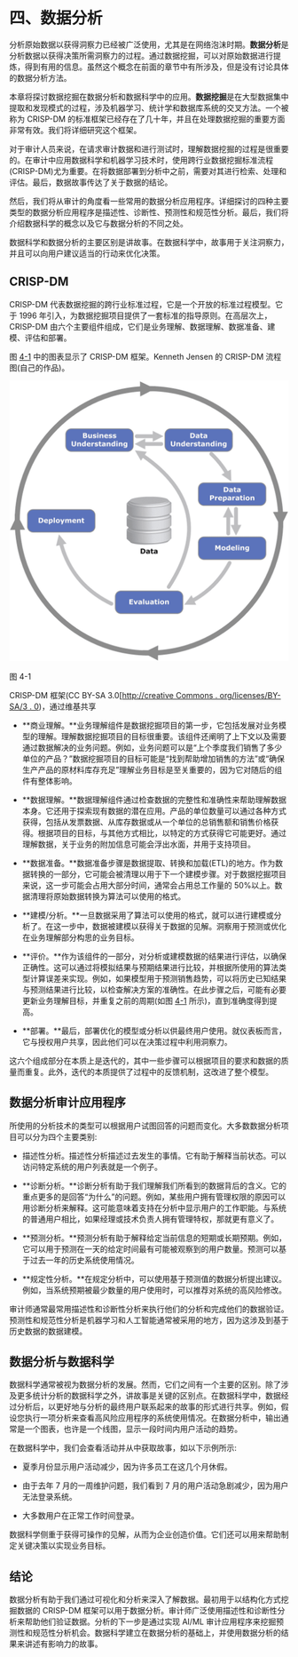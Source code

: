 # 四、数据分析

分析原始数据以获得洞察力已经被广泛使用，尤其是在网络泡沫时期。**数据分析**是分析数据以获得决策所需洞察力的过程。通过数据挖掘，可以对原始数据进行提炼，得到有用的信息。虽然这个概念在前面的章节中有所涉及，但是没有讨论具体的数据分析方法。

本章将探讨数据挖掘在数据分析和数据科学中的应用。**数据挖掘**是在大型数据集中提取和发现模式的过程，涉及机器学习、统计学和数据库系统的交叉方法。一个被称为 CRISP-DM 的标准框架已经存在了几十年，并且在处理数据挖掘的重要方面非常有效。我们将详细研究这个框架。

对于审计人员来说，在请求审计数据和进行测试时，理解数据挖掘的过程是很重要的。在审计中应用数据科学和机器学习技术时，使用跨行业数据挖掘标准流程(CRISP-DM)尤为重要。在将数据部署到分析中之前，需要对其进行检索、处理和评估。最后，数据故事传达了关于数据的结论。

然后，我们将从审计的角度看一些常用的数据分析应用程序。详细探讨的四种主要类型的数据分析应用程序是描述性、诊断性、预测性和规范性分析。最后，我们将介绍数据科学的概念以及它与数据分析的不同之处。

数据科学和数据分析的主要区别是讲故事。在数据科学中，故事用于关注洞察力，并且可以向用户建议适当的行动来优化决策。

## CRISP-DM

CRISP-DM 代表数据挖掘的跨行业标准过程，它是一个开放的标准过程模型。它于 1996 年引入，为数据挖掘项目提供了一套标准的指导原则。在高层次上，CRISP-DM 由六个主要组件组成，它们是业务理解、数据理解、数据准备、建模、评估和部署。

图 [4-1](#Fig1) 中的图表显示了 CRISP-DM 框架。Kenneth Jensen 的 CRISP-DM 流程图(自己的作品)。

![](img/513842_1_En_4_Fig1_HTML.png)

图 4-1

CRISP-DM 框架(CC BY-SA 3.0[[http://creative Commons . org/licenses/BY-SA/3 . 0](http://creativecommons.org/licenses/by-sa/3.0))，通过维基共享

*   **商业理解。**业务理解组件是数据挖掘项目的第一步，它包括发展对业务模型的理解。理解数据挖掘项目的目标很重要。该组件还阐明了上下文以及需要通过数据解决的业务问题。例如，业务问题可以是“上个季度我们销售了多少单位的产品？”数据挖掘项目的目标可能是“找到帮助增加销售的方法”或“确保生产产品的原材料库存充足”理解业务目标是至关重要的，因为它对随后的组件有整体影响。

*   **数据理解。**数据理解组件通过检查数据的完整性和准确性来帮助理解数据本身。它还用于探索现有数据的潜在应用。产品的单位数量可以通过各种方式获得，包括从发票数据、从库存数据或从一个单位的总销售额和销售价格获得。根据项目的目标，与其他方式相比，以特定的方式获得它可能更好。通过理解数据，关于业务的附加信息可能会浮出水面，并用于支持项目。

*   **数据准备。**数据准备步骤是数据提取、转换和加载(ETL)的地方。作为数据转换的一部分，它可能会被清理以用于下一个建模步骤。对于数据挖掘项目来说，这一步可能会占用大部分时间，通常会占用总工作量的 50%以上。数据清理将原始数据转换为算法可以使用的格式。

*   **建模/分析。**一旦数据采用了算法可以使用的格式，就可以进行建模或分析了。在这一步中，数据被建模以获得关于数据的见解。洞察用于预测或优化在业务理解部分构思的业务目标。

*   **评价。**作为该组件的一部分，对分析或建模数据的结果进行评估，以确保正确性。这可以通过将模拟结果与预期结果进行比较，并根据所使用的算法类型计算误差来实现。例如，如果模型用于预测销售趋势，可以将历史已知结果与预测结果进行比较，以检查解决方案的准确性。在此步骤之后，可能有必要更新业务理解目标，并重复之前的周期(如图 [4-1](#Fig1) 所示)，直到准确度得到提高。

*   **部署。**最后，部署优化的模型或分析以供最终用户使用。就仪表板而言，它与授权用户共享，因此他们可以在决策过程中利用洞察力。

这六个组成部分在本质上是迭代的，其中一些步骤可以根据项目的要求和数据的质量而重复。此外，迭代的本质提供了过程中的反馈机制，这改进了整个模型。

## 数据分析审计应用程序

所使用的分析技术的类型可以根据用户试图回答的问题而变化。大多数数据分析项目可以分为四个主要类别:

*   描述性分析。描述性分析描述过去发生的事情。它有助于解释当前状态。可以访问特定系统的用户列表就是一个例子。

*   **诊断分析。**诊断分析有助于我们理解我们所看到的数据背后的含义。它的重点更多的是回答“为什么”的问题。例如，某些用户拥有管理权限的原因可以用诊断分析来解释。这可能意味着支持在分析中显示用户的工作职能。与系统的普通用户相比，如果经理或技术负责人拥有管理特权，那就更有意义了。

*   **预测分析。**预测分析有助于解释给定当前信息的短期或长期预期。例如，它可以用于预测在一天的给定时间最有可能被观察到的用户数量。预测可以基于过去一年的历史系统使用情况。

*   **规定性分析。**在规定分析中，可以使用基于预测值的数据分析提出建议。例如，当系统预期被最少数量的用户使用时，可以推荐对系统的高风险修改。

审计师通常最常用描述性和诊断性分析来执行他们的分析和完成他们的数据验证。预测性和规范性分析是机器学习和人工智能通常被采用的地方，因为这涉及到基于历史数据的数据建模。

## 数据分析与数据科学

数据科学通常被视为数据分析的发展。然而，它们之间有一个主要的区别。除了涉及更多统计分析的数据科学之外，讲故事是关键的区别点。在数据科学中，数据经过分析后，以更好地与分析的最终用户联系起来的故事的形式进行共享。例如，假设您执行一项分析来查看高风险应用程序的系统使用情况。在数据分析中，输出通常是一个图表，也许是一个线图，显示一段时间内用户活动的趋势。

在数据科学中，我们会查看活动并从中获取故事，如以下示例所示:

*   夏季月份显示用户活动减少，因为许多员工在这几个月休假。

*   由于去年 7 月的一周维护问题，我们看到 7 月的用户活动急剧减少，因为用户无法登录系统。

*   大多数用户在正常工作时间登录。

数据科学侧重于获得可操作的见解，从而为企业创造价值。它们还可以用来帮助制定关键决策以实现业务目标。

## 结论

数据分析有助于我们通过可视化和分析来深入了解数据。最初用于以结构化方式挖掘数据的 CRISP-DM 框架可以用于数据分析。审计师广泛使用描述性和诊断性分析来帮助他们验证数据。分析的下一步是通过实现 AI/ML 审计应用程序来挖掘预测性和规范性分析机会。数据科学建立在数据分析的基础上，并使用数据分析的结果来讲述有影响力的故事。